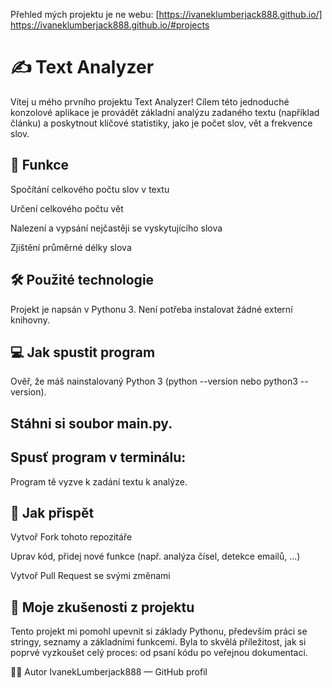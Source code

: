 Přehled mých projektu je ne webu: [https://ivaneklumberjack888.github.io/]
<https://ivaneklumberjack888.github.io/#projects>
# ✍️ Text Analyzer
Vítej u mého prvního projektu Text Analyzer!
Cílem této jednoduché konzolové aplikace je provádět základní analýzu zadaného textu (například článku) a poskytnout klíčové statistiky, jako je počet slov, vět a frekvence slov.

## 🚀 Funkce
Spočítání celkového počtu slov v textu

Určení celkového počtu vět

Nalezení a vypsání nejčastěji se vyskytujícího slova

Zjištění průměrné délky slova

## 🛠️ Použité technologie
Projekt je napsán v Pythonu 3.
Není potřeba instalovat žádné externí knihovny.

## 💻 Jak spustit program
Ověř, že máš nainstalovaný Python 3 (python --version nebo python3 --version).

## Stáhni si soubor main.py.

## Spusť program v terminálu:

<bash python main.py>
Program tě vyzve k zadání textu k analýze.

## 📝 Jak přispět
Vytvoř Fork tohoto repozitáře

Uprav kód, přidej nové funkce (např. analýza čísel, detekce emailů, ...)

Vytvoř Pull Request se svými změnami

## 📌 Moje zkušenosti z projektu
Tento projekt mi pomohl upevnit si základy Pythonu, především práci se stringy, seznamy a základními funkcemi. Byla to skvělá příležitost, jak si poprvé vyzkoušet celý proces: od psaní kódu po veřejnou dokumentaci.

👨‍💻 Autor
IvanekLumberjack888 — GitHub profil
